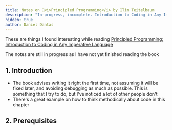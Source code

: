 ```yaml
---
title: Notes on 📕<i>Principled Programming</i> by 🐻Tim Teitelbaum
description: "In-progress, incomplete. Introduction to Coding in Any Imperative Language"
hidden: true
author: Daniel Dantas
---
```


These are things I found interesting while reading [Principled Programming: Introduction to Coding in Any Imperative Language](https://www.cs.cornell.edu/info/people/tt/Principled_Programming.html)

The notes are still in progress as I have not yet finished reading the book

## 1. Introduction
- The book advises writing it right the first time, not assuming it will be fixed later, and avoiding debugging as much as possible. This is something that I try to do, but I've noticed a lot of other people don't
- There's a great example on how to think methodically about code in this chapter

## 2. Prerequisites

